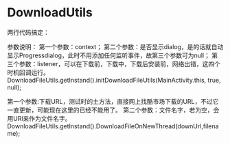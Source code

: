 # DownloadUtils

两行代码搞定：

参数说明：
第一个参数：context；
第二个参数：是否显示dialog，是的话就自动显示Progressdialog，此时不用添加任何监听事件，故第三个参数可为null；
第三个参数：listener，可以在下载前，下载中，下载后安装前，网络出错，这四个时机回调运行。
DownloadFileUtils.getInstand().initDownloadFileUtils(MainActivity.this, true, null);

第一个参数:下载URL，测试时的土方法，直接网上找酷市场下载的URL，不过它一直更新，可能现在这里的已经不能用了。
第二个参数：文件名字，若为空，会用URl来作为文件名字。
DownloadFileUtils.getInstand().DownloadFileOnNewThread(downUrl,filename);

